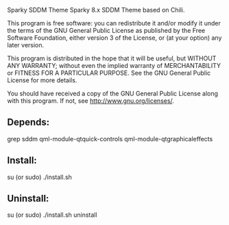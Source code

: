 Sparky SDDM Theme
  Sparky 8.x SDDM Theme based on Chili.

This program is free software: you can redistribute it and/or modify
it under the terms of the GNU General Public License as published by
the Free Software Foundation, either version 3 of the License, or
(at your option) any later version.

This program is distributed in the hope that it will be useful,
but WITHOUT ANY WARRANTY; without even the implied warranty of
MERCHANTABILITY or FITNESS FOR A PARTICULAR PURPOSE.  See the
GNU General Public License for more details.

You should have received a copy of the GNU General Public License
along with this program.  If not, see <http://www.gnu.org/licenses/>.

Depends:
------------
grep
sddm
qml-module-qtquick-controls
qml-module-qtgraphicaleffects

Install:
-------------
su (or sudo) 
./install.sh

Uninstall:
-------------
su (or sudo)
./install.sh uninstall
